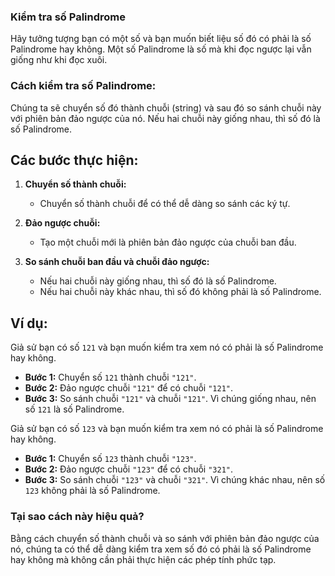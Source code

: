 ### Kiểm tra số Palindrome

Hãy tưởng tượng bạn có một số và bạn muốn biết liệu số đó có phải là số Palindrome hay không. Một số Palindrome là số mà khi đọc ngược lại vẫn giống như khi đọc xuôi.

### Cách kiểm tra số Palindrome:

Chúng ta sẽ chuyển số đó thành chuỗi (string) và sau đó so sánh chuỗi này với phiên bản đảo ngược của nó. Nếu hai chuỗi này giống nhau, thì số đó là số Palindrome.

## Các bước thực hiện:

1. **Chuyển số thành chuỗi:**

   - Chuyển số thành chuỗi để có thể dễ dàng so sánh các ký tự.

2. **Đảo ngược chuỗi:**

   - Tạo một chuỗi mới là phiên bản đảo ngược của chuỗi ban đầu.

3. **So sánh chuỗi ban đầu và chuỗi đảo ngược:**

   - Nếu hai chuỗi này giống nhau, thì số đó là số Palindrome.
   - Nếu hai chuỗi này khác nhau, thì số đó không phải là số Palindrome.

## Ví dụ:

Giả sử bạn có số `121` và bạn muốn kiểm tra xem nó có phải là số Palindrome hay không.

- **Bước 1:** Chuyển số `121` thành chuỗi `"121"`.
- **Bước 2:** Đảo ngược chuỗi `"121"` để có chuỗi `"121"`.
- **Bước 3:** So sánh chuỗi `"121"` và chuỗi `"121"`. Vì chúng giống nhau, nên số `121` là số Palindrome.

Giả sử bạn có số `123` và bạn muốn kiểm tra xem nó có phải là số Palindrome hay không.

- **Bước 1:** Chuyển số `123` thành chuỗi `"123"`.
- **Bước 2:** Đảo ngược chuỗi `"123"` để có chuỗi `"321"`.
- **Bước 3:** So sánh chuỗi `"123"` và chuỗi `"321"`. Vì chúng khác nhau, nên số `123` không phải là số Palindrome.

### Tại sao cách này hiệu quả?

Bằng cách chuyển số thành chuỗi và so sánh với phiên bản đảo ngược của nó, chúng ta có thể dễ dàng kiểm tra xem số đó có phải là số Palindrome hay không mà không cần phải thực hiện các phép tính phức tạp.